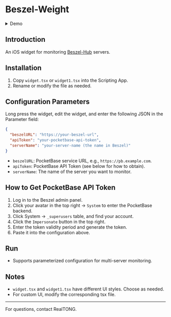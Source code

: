 # Beszel-Weight

<details> 
    <summary>Demo</summary>
![demo1](./demos/demo1.png)
![demo2](./demos/demo2.png)
</details>

## Introduction

An iOS widget for monitoring [Beszel-Hub](https://beszel.dev/zh/) servers.

## Installation

1. Copy `widget.tsx` or `widget1.tsx` into the Scripting App.
2. Rename or modify the file as needed.

## Configuration Parameters

Long press the widget, edit the widget, and enter the following JSON in the Parameter field:

```json
{
  "beszelURL": "https://your-beszel-url",
  "apiToken": "your-pocketbase-api-token",
  "serverName": "your-server-name (the name in Beszel)"
}
```

- `beszelURL`: PocketBase service URL, e.g., `https://pb.example.com`.
- `apiToken`: PocketBase API Token (see below for how to obtain).
- `serverName`: The name of the server you want to monitor.

## How to Get PocketBase API Token

1. Log in to the Beszel admin panel.
2. Click your avatar in the top right → `System` to enter the PocketBase backend.
3. Click System → `_superusers` table, and find your account.
4. Click the `Impersonate` button in the top right.
5. Enter the token validity period and generate the token.
6. Paste it into the configuration above.

## Run

- Supports parameterized configuration for multi-server monitoring.

## Notes

- `widget.tsx` and `widget1.tsx` have different UI styles. Choose as needed.
- For custom UI, modify the corresponding tsx file.

---

For questions, contact RealTONG.
